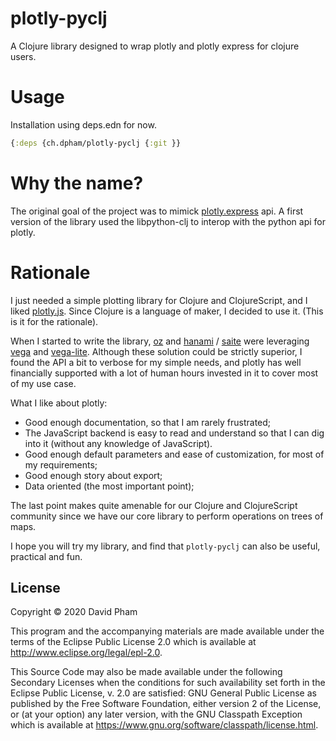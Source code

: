 # plotly-pyclj

A Clojure library designed to wrap plotly and plotly express for clojure users.

# Usage

Installation using deps.edn for now.

``` clojure
{:deps {ch.dpham/plotly-pyclj {:git }}

```

# Why the name?

The original goal of the project was to mimick
[plotly.express](https://plotly.com/python/plotly-express/) api. A first
version of the library used the libpython-clj to interop with the python api
for plotly.

# Rationale

I just needed a simple plotting library for Clojure and ClojureScript, and I
liked [plotly.js](https://plotly.com/). Since Clojure is a language of maker, I
decided to use it. (This is it for the rationale).

When I started to write the library, [oz](https://github.com/metasoarous/oz)
and [hanami](https://github.com/jsa-aerial/hanami) /
[saite](https://github.com/jsa-aerial/saite) were leveraging
[vega](https://vega.github.io/vega/) and
[vega-lite](https://vega.github.io/vega-lite/). Although these solution could
be strictly superior, I found the API a bit to verbose for my simple needs, and
plotly has well financially supported with a lot of human hours invested in it
to cover most of my use case.

What I like about plotly:

- Good enough documentation, so that I am rarely frustrated;
- The JavaScript backend is easy to read and understand so that I can dig into
  it (without any knowledge of JavaScript).
- Good enough default parameters and ease of customization, for most of my
  requirements;
- Good enough story about export;
- Data oriented (the most important point);

The last point makes quite amenable for our Clojure and ClojureScript community
since we have our core library to perform operations on trees of maps.

I hope you will try my library, and find that `plotly-pyclj` can also be
useful, practical and fun.

## License

Copyright © 2020 David Pham

This program and the accompanying materials are made available under the
terms of the Eclipse Public License 2.0 which is available at
http://www.eclipse.org/legal/epl-2.0.

This Source Code may also be made available under the following Secondary
Licenses when the conditions for such availability set forth in the Eclipse
Public License, v. 2.0 are satisfied: GNU General Public License as published by
the Free Software Foundation, either version 2 of the License, or (at your
option) any later version, with the GNU Classpath Exception which is available
at https://www.gnu.org/software/classpath/license.html.

